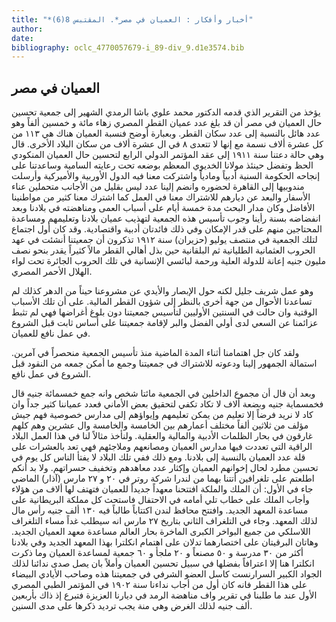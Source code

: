 ```yaml
---
title: "*أخبار وأفكار : العميان في مصر*. المقتبس 8(6)"
author: 
date: 
bibliography: oclc_4770057679-i_89-div_9.d1e3574.bib
---
```




##  العميان في مصر 


 يؤخذ من التقرير الذي قدمه الدكتور محمد علوي باشا الرمدي الشهير إلى جمعية تحسين حال العميان في مصر أن قد بلغ عدد عميان القطر المصري زهاء  مائة  و  خمسين  ألفاً وهو عدد هائل بالنسبة إلى عدد سكان القطر. وبعبارة أوضح فنسبة العميان هناك هي  ١١٣  من كل  عشرة  ألاف  نسمة مع إنها لا تتعدى  ٨  في ال  عشرة  ألاف  من سكان البلاد الأخرى. قال وهي حالة دعتنا سنة  ١٩١١  إلى عقد المؤتمر الدولي الرابع لتحسين حال العميان المنكودي الحظ وتفضل حينئذ مولانا الخديوي المعظم بوضعه تحت رعايته السامية وساعدتنا على إنجاحه الحكومة السنية أدبياً ومادياً واشتركت معنا فيه الدول الأوربية والأميركية وأرسلت مندوبيها إلى القاهرة لحضوره وانضم إلينا عدد ليس بقليل من الأجانب متحملين عناء الأسفار والبعد عن ديارهم للاشتراك معنا في العمل كما اشترك معنا كثير من مواطنينا الأفاضل وكان مدار البحث مدة  خمسة  أيام على أسباب العمى ومناهضته في بلادنا وبعد انفضاضه بسنة رأينا وجوب تأسيس هذه الجمعية لتهذيب عميان بلادنا وتعليمهم ومساعدة المحتاجين منهم على قدر الإمكان وفي ذلك فائدتان أدبية واقتصادية. وقد كان أول اجتماع لتلك الجمعية في منتصف يوليو (حزيران) سنة  ١٩١٢  تذكرون أن جمعيتنا أنشئت في عهد الحروب العثمانية الطليانية ثم البلقانية حين بذل أهالي القطر مالاً   كثيراً يقدر بنحو نصف مليون جنيه إعانة للدولة العلية ورحمة لبائسي الإنسانية في تلك الحروب الجائرة تحت لواء الهلال الأحمر المصري. 

 وهو عمل شريف جليل لكنه حول الإبصار والأيدي عن مشروعنا حيناً من الدهر كذلك لم تساعدنا الأحوال من جهة أخرى بالنظر إلى شؤون القطر المالية. على أن تلك الأسباب الوقتية وان حالت في السنتين الأوليين لتأسيس جمعيتنا دون بلوغ أغراضها فهي لم تثبط عزائمنا عن السعي لدى أولي الفضل والبر لإقامة جمعيتنا على أساس ثابت قبل الشروع في عمل نافع للعميان. 

 ولقد كان جل اهتمامنا أثناء المدة الماضية منذ تأسيس الجمعية منحصراً في آمرين. استمالة الجمهور إلينا ودعوته للاشتراك في جمعيتنا وجمع ما أمكن جمعه من النقود قبل الشروع في عمل نافع. 

 وبعد أن قال أن مجموع الداخلين في الجمعية مائتا شخص وانه جمع  خمسمائة  جنيه قال فخمسماية جنيه وبضعة  ألاف  لا تكاد تكفي لتحقيق بعض الأماني فعدد عمياننا كثير جداً وان كاد لا نريد فرضاً إلا تعليم من يمكن تعليمهم وإيواؤهم إلى مدارس خصوصية فهم جيش مؤلف من  ثلاثين  ألفاً مختلف أعمارهم بين الخامسة والخامسة وال  عشرين  وهم كلهم غارقون في بحار الظلمات الأدبية والمالية والعقلية. ولنأخذ مثالاً لنا في هذا العمل البلاد الراقية التي تعددت فيها مدارس العميان ومصانعهم وملاجئهم فهي تعد بالعشرات على قلة عدد العميان بالنسبة إلى بلادنا. ومع ذلك ففي تلك البلاد لا يفتأ الناس كل يوم في تحسين مطرد لحال إخوانهم العميان وإكثار عدد معاهدهم وتخفيف حسراتهم. ولا بد أنكم اطلعتم على تلغرافين أتتنا بهما من لندرا شركة روتر في  ٢٠  و  ٢٧  مارس (آذار) الماضي جاء في الأول: أن الملك والملكة افتتحنا معهداً جديداً للعميان فتهتف لها  ألاف  من هؤلاء وأجاب الملك على خطاب تلي أمامه في الاحتفال فاستحث كل مملكة البريطانية على مساعدة المعهد الجديد. وافتتح محافظ لندن اكتتاباً طالباً فيه  ١٣٠  ألف  جنيه رأس مال لذلك المعهد. وجاء في التلغراف الثاني بتاريخ  ٢٧  مارس انه سيطلب غداً مساء التلغراف اللاسلكي من جميع البواخر الكبرى الماخرة بحار العالم مساعدة معهد العميان الجديد. وهاتان البرقيتان على اختصارهما تدلان على اهتمام انكلترا بهذا المعهد الجديد وفي بلادنا أكثر من  ٣٠   مدرسة و  ٥٠  مصنعاً و  ٢٠  ملجأ و  ٦٠  جمعية لمساعدة العميان وما ذكرت انكلترا هنا إلا اعترافاً بفضلها في سبيل تحسين العميان وأملاً بان يصل صدى ندائنا لذلك الجواد الكبير السرارنست كاسل العضو الشرفي في جمعيتنا هذه وصاحب الأيادي البيضاء على هذا القطر فانه كان أول من أجاب نداءنا سنة  ١٩٠٢  في المؤتمر الطبي المصري الأول عند ما طلبنا في تقرير واف مناهضة الرمد في ديارنا العزيزة فتبرع إذ ذاك بأربعين  ألف  جنيه لذلك الغرض وهي منة يجب ترديد ذكرها على مدى السنين. 
